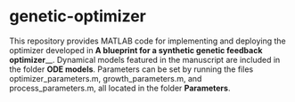 # genetic-optimizer

This repository provides MATLAB code for implementing and deploying the optimizer developed in **A blueprint for a synthetic genetic feedback optimizer**__. Dynamical models featured in the manuscript are included in the folder **ODE models**. Parameters can be set by running the files optimizer_parameters.m, growth_parameters.m, and process_parameters.m, all located in the folder **Parameters**.
